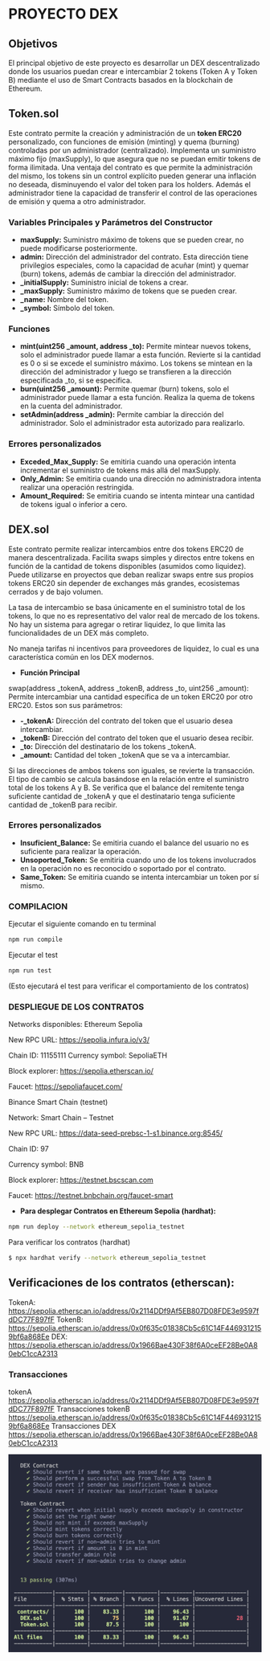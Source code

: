 # PROYECTO DEX

## Objetivos
El principal objetivo de este proyecto es desarrollar un DEX descentralizado donde los usuarios puedan crear e intercambiar 2 tokens (Token A y Token B) mediante el uso de Smart Contracts basados en la blockchain de Ethereum.

## Token.sol
Este contrato permite la creación y administración de un **token ERC20** personalizado, con funciones de emisión (minting) y quema (burning) controladas por un administrador (centralizado). Implementa un suministro máximo fijo (maxSupply), lo que asegura que no se puedan emitir tokens de forma ilimitada. 
Una ventaja del contrato es que permite la administración del mismo, los tokens sin un control explícito pueden generar una inflación no deseada, disminuyendo el valor del token para los holders. Además el administrador tiene la capacidad de transferir el control de las operaciones de emisión y quema a otro administrador.

### Variables Principales y Parámetros del Constructor
- **maxSupply:** Suministro máximo de tokens que se pueden crear, no puede modificarse posteriormente.
- **admin:** Dirección del administrador del contrato. Esta dirección tiene privilegios especiales, como la capacidad de acuñar (mint) y quemar (burn) tokens, además de cambiar la dirección del administrador.
- **_initialSupply:** Suministro inicial de tokens a crear.
- **_maxSupply:** Suministro máximo de tokens que se pueden crear.
- **_name:** Nombre del token.
- **_symbol:** Símbolo del token.

### Funciones
- **mint(uint256 _amount, address _to):** Permite mintear nuevos tokens, solo el administrador puede llamar a esta función. Revierte si la cantidad es 0 o si se excede el suministro máximo. Los tokens se mintean en la dirección del administrador y luego se transfieren a la dirección especificada _to, si se especifica.
- **burn(uint256 _amount):** Permite quemar (burn) tokens, solo el administrador puede llamar a esta función. Realiza la quema de tokens en la cuenta del administrador.
- **setAdmin(address _admin):** Permite cambiar la dirección del administrador. Solo el administrador esta autorizado para realizarlo.

### Errores personalizados
- **Exceded_Max_Supply:** Se emitiria cuando una operación intenta incrementar el suministro de tokens más allá del maxSupply.
- **Only_Admin:** Se emitiria cuando una dirección no administradora intenta realizar una operación restringida.
- **Amount_Required:** Se emitiria cuando se intenta mintear una cantidad de tokens igual o inferior a cero.


## DEX.sol
Este contrato permite realizar intercambios entre dos tokens ERC20 de manera descentralizada. Facilita swaps simples y directos entre tokens en función de la cantidad de tokens disponibles (asumidos como liquidez). Puede utilizarse en proyectos que deban realizar swaps entre sus propios tokens ERC20 sin depender de exchanges más grandes, ecosistemas cerrados y de bajo volumen.

La tasa de intercambio se basa únicamente en el suministro total de los tokens, lo que no es representativo del valor real de mercado de los tokens.
No hay un sistema para agregar o retirar liquidez, lo que limita las funcionalidades de un DEX más completo.

No maneja tarifas ni incentivos para proveedores de liquidez, lo cual es una característica común en los DEX modernos.
- **Función Principal**

swap(address _tokenA, address _tokenB, address _to, uint256 _amount):  Permite intercambiar una cantidad específica de un token ERC20 por otro ERC20. Estos son sus parámetros:
- **-_tokenA:** Dirección del contrato del token que el usuario desea intercambiar.
- **_tokenB:** Dirección del contrato del token que el usuario desea recibir.
- **_to:** Dirección del destinatario de los tokens _tokenA.
- **_amount:** Cantidad del token _tokenA que se va a intercambiar.

Si las direcciones de ambos tokens son iguales, se revierte la transacción. El tipo de cambio se calcula basándose en la relación entre el suministro total de los tokens A y B.
 Se verifica que el balance del remitente tenga suficiente cantidad de _tokenA y que el destinatario tenga suficiente cantidad de _tokenB para recibir.

### Errores personalizados
- **Insuficient_Balance:** Se emitiria cuando el balance del usuario no es suficiente para realizar la operación.
- **Unsoported_Token:** Se emitiria cuando uno de los tokens involucrados en la operación no es reconocido o soportado por el contrato. 
- **Same_Token:** Se emitiria cuando se intenta intercambiar un token por sí mismo.

### COMPILACION
Ejecutar el siguiente comando en tu terminal
```bash
npm run compile
```

Ejecutar el test
```bash
npm run test
```
(Esto ejecutará el test para verificar el comportamiento de los contratos)

 
### DESPLIEGUE DE LOS CONTRATOS
Networks disponibles:
Ethereum Sepolia

New RPC URL: https://sepolia.infura.io/v3/

Chain ID: 11155111
Currency symbol: SepoliaETH

Block explorer: https://sepolia.etherscan.io/

Faucet: https://sepoliafaucet.com/

Binance Smart Chain (testnet)

Network: Smart Chain – Testnet

New RPC URL: https://data-seed-prebsc-1-s1.binance.org:8545/

Chain ID: 97

Currency symbol: BNB

Block explorer: https://testnet.bscscan.com

Faucet: https://testnet.bnbchain.org/faucet-smart

- **Para desplegar Contratos  en Ethereum Sepolia (hardhat):**
```bash
npm run deploy --network ethereum_sepolia_testnet
```
Para verificar los contratos (hardhat)
```bash
$ npx hardhat verify --network ethereum_sepolia_testnet
```
## Verificaciones de los contratos (etherscan):

TokenA: https://sepolia.etherscan.io/address/0x2114DDf9Af5EB807D08FDE3e9597fdDC77F897fF
TokenB: https://sepolia.etherscan.io/address/0x0f635c01838Cb5c61C14F4469312159bf6a868Ee
DEX: https://sepolia.etherscan.io/address/0x1966Bae430F38f6A0ceEF28Be0A80ebC1ccA2313
 
 ### Transacciones 
tokenA
https://sepolia.etherscan.io/address/0x2114DDf9Af5EB807D08FDE3e9597fdDC77F897fF
Transacciones tokenB
https://sepolia.etherscan.io/address/0x0f635c01838Cb5c61C14F4469312159bf6a868Ee
Transacciones DEX
https://sepolia.etherscan.io/address/0x1966Bae430F38f6A0ceEF28Be0A80ebC1ccA2313






![alt text](https://github.com/KopperIfr/DEX/blob/main/images/local-test.png "Logo Title Text 1")




